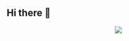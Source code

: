 ## Hi there 👋

<!--
**AwesomeJuneKim/AwesomeJuneKim** is a ✨ _special_ ✨ repository because its `README.md` (this file) appears on your GitHub profile.

Here are some ideas to get you started:

- 🔭 I’m currently working on ...
- 🌱 I’m currently learning ...
- 👯 I’m looking to collaborate on ...
- 🤔 I’m looking for help with ...
- 💬 Ask me about ...
- 📫 How to reach me: ...
- 😄 Pronouns: ...
- ⚡ Fun fact: ...
-->
<div align="center">
  <img src="https://www.canva.com/design/DAGN_bDu0H8/xwmJClo4BvLdYCYhaBoUBg/edit?utm_content=DAGN_bDu0H8&utm_campaign=designshare&utm_medium=link2&utm_source=sharebutton" />
</div>
